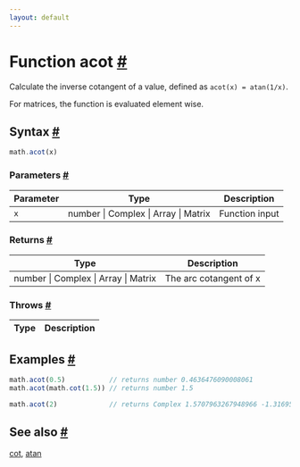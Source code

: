 ```yaml
---
layout: default
---
```


<!-- Note: This file is automatically generated from source code comments. Changes made in this file will be overridden. -->

<h1 id="function-acot">Function acot <a href="#function-acot" title="Permalink">#</a></h1>

Calculate the inverse cotangent of a value, defined as `acot(x) = atan(1/x)`.

For matrices, the function is evaluated element wise.


<h2 id="syntax">Syntax <a href="#syntax" title="Permalink">#</a></h2>

```js
math.acot(x)
```

<h3 id="parameters">Parameters <a href="#parameters" title="Permalink">#</a></h3>

Parameter | Type | Description
--------- | ---- | -----------
`x` | number &#124; Complex &#124; Array &#124; Matrix | Function input

<h3 id="returns">Returns <a href="#returns" title="Permalink">#</a></h3>

Type | Description
---- | -----------
number &#124; Complex &#124; Array &#124; Matrix | The arc cotangent of x


<h3 id="throws">Throws <a href="#throws" title="Permalink">#</a></h3>

Type | Description
---- | -----------


<h2 id="examples">Examples <a href="#examples" title="Permalink">#</a></h2>

```js
math.acot(0.5)           // returns number 0.4636476090008061
math.acot(math.cot(1.5)) // returns number 1.5

math.acot(2)             // returns Complex 1.5707963267948966 -1.3169578969248166 i
```


<h2 id="see-also">See also <a href="#see-also" title="Permalink">#</a></h2>

[cot](cot.html),
[atan](atan.html)
